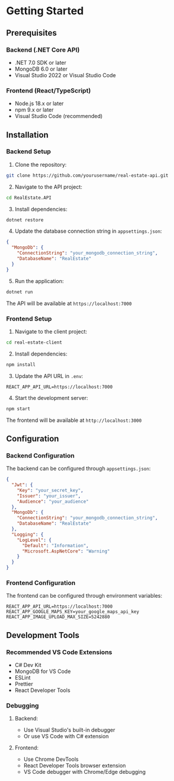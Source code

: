 # Getting Started

## Prerequisites

### Backend (.NET Core API)
- .NET 7.0 SDK or later
- MongoDB 6.0 or later
- Visual Studio 2022 or Visual Studio Code

### Frontend (React/TypeScript)
- Node.js 18.x or later
- npm 9.x or later
- Visual Studio Code (recommended)

## Installation

### Backend Setup
1. Clone the repository:
```bash
git clone https://github.com/yourusername/real-estate-api.git
```

2. Navigate to the API project:
```bash
cd RealEstate.API
```

3. Install dependencies:
```bash
dotnet restore
```

4. Update the database connection string in `appsettings.json`:
```json
{
  "MongoDb": {
    "ConnectionString": "your_mongodb_connection_string",
    "DatabaseName": "RealEstate"
  }
}
```

5. Run the application:
```bash
dotnet run
```

The API will be available at `https://localhost:7000`

### Frontend Setup
1. Navigate to the client project:
```bash
cd real-estate-client
```

2. Install dependencies:
```bash
npm install
```

3. Update the API URL in `.env`:
```env
REACT_APP_API_URL=https://localhost:7000
```

4. Start the development server:
```bash
npm start
```

The frontend will be available at `http://localhost:3000`

## Configuration

### Backend Configuration
The backend can be configured through `appsettings.json`:

```json
{
  "Jwt": {
    "Key": "your_secret_key",
    "Issuer": "your_issuer",
    "Audience": "your_audience"
  },
  "MongoDb": {
    "ConnectionString": "your_mongodb_connection_string",
    "DatabaseName": "RealEstate"
  },
  "Logging": {
    "LogLevel": {
      "Default": "Information",
      "Microsoft.AspNetCore": "Warning"
    }
  }
}
```

### Frontend Configuration
The frontend can be configured through environment variables:

```env
REACT_APP_API_URL=https://localhost:7000
REACT_APP_GOOGLE_MAPS_KEY=your_google_maps_api_key
REACT_APP_IMAGE_UPLOAD_MAX_SIZE=5242880
```

## Development Tools

### Recommended VS Code Extensions
- C# Dev Kit
- MongoDB for VS Code
- ESLint
- Prettier
- React Developer Tools

### Debugging
1. Backend:
   - Use Visual Studio's built-in debugger
   - Or use VS Code with C# extension

2. Frontend:
   - Use Chrome DevTools
   - React Developer Tools browser extension
   - VS Code debugger with Chrome/Edge debugging
